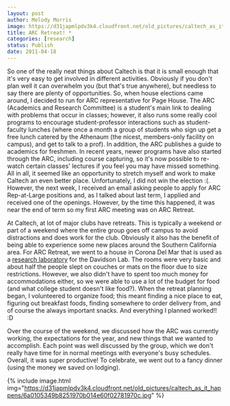 ```yaml
---
layout: post
author: Melody Morris
image: https://d31japmlpdv3k4.cloudfront.net/old_pictures/caltech_as_it_happens/6a0105349b8251970b014e60772deb970c.jpg
title: ARC Retreat! *
categories: [research]
status: Publish
date: 2011-04-18
---
```



So one of the really neat things about Caltech is that it is small enough that it's very easy to get involved in different activities. Obviously if you don't plan well it can overwhelm you (but that's true anywhere), but needless to say there are plenty of opportunities. So, when house elections came around, I decided to run for ARC representative for Page House. The ARC (Academics and Research Committee) is a student's main link to dealing with problems that occur in classes; however, it also runs some really cool programs to encourage student-professor interactions such as student-faculty lunches (where once a month a group of students who sign up get a free lunch catered by the Athenaum (the nicest, members-only facility on campus), and get to talk to a prof). In addition, the ARC publishes a guide to academics for freshmen. In recent years, newer programs have also started through the ARC, including course capturing, so it's now possible to re-watch certain classes' lectures if you feel you may have missed something. All in all, it seemed like an opportunity to stretch myself and work to make Caltech an even better place. Unfortunately, I did not win the election :(. However, the next week, I received an email asking people to apply for ARC Rep-at-Large positions and, as I talked about last term, I applied and received one of the openings. However, by the time this happened, it was near the end of term so my first ARC meeting was on ARC Retreat.

At Caltech, at lot of major clubs have retreats. This is typically a weekend or part of a weekend where the entire group goes off campus to avoid distractions and does work for the club. Obviously it also has the benefit of being able to experience some new places around the Southern California area. For ARC Retreat, we went to a house in Corona Del Mar that is used as a <a href="https://www.its.caltech.edu/mirsky/kml.htm" target="_self" title="research laboratory">research laboratory</a> for the Davidson Lab. The rooms were very basic and about half the people slept on couches or mats on the floor due to size restrictions. However, we also didn't have to spent too much money for accommodations either, so we were able to use a lot of the budget for food (and what college student doesn't like food?). When the retreat planning began, I volunteered to organize food; this meant finding a nice place to eat, figuring out breakfast foods, finding somewhere to order delivery from, and of course the always important snacks. And everything I planned worked!! :D

Over the course of the weekend, we discussed how the ARC was currently working, the expectations for the year, and new things that we wanted to accomplish. Each point was well discussed by the group, which we don't really have time for in normal meetings with everyone's busy schedules. Overall, it was super productive! To celebrate, we went out to a fancy dinner (using the money we saved on lodging).


{% include image.html img="https://d31japmlpdv3k4.cloudfront.net/old_pictures/caltech_as_it_happens/6a0105349b8251970b014e60f02781970c.jpg" %}
